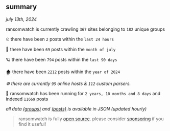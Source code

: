 
## summary
_july 13th, 2024_

ransomwatch is currently crawling `367` sites belonging to `182` unique groups

⏲ there have been `2` posts within the `last 24 hours`

🦈 there have been `69` posts within the `month of july`

🪐 there have been `794` posts within the `last 90 days`

🏚 there have been `2212` posts within the `year of 2024`

_⚙️ there are currently `95` online hosts & `112` custom parsers._

🦕 ransomwatch has been running for `2 years, 10 months and 8 days` and indexed `11669` posts

_all data  [(groups)](http://ransomwhat.telemetry.ltd/groups) and [(posts)](http://ransomwhat.telemetry.ltd/posts) is available in JSON (updated hourly)_

> ransomwatch is fully [open source](https://github.com/joshhighet/ransomwatch#ransomwatch--). please consider [sponsoring](https://github.com/sponsors/joshhighet) if you find it useful!
